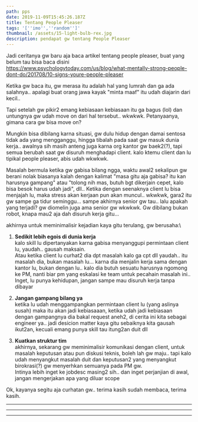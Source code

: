 ```yaml
---
path: pps
date: 2019-11-09T15:45:26.187Z
title: Tentang People Pleaser
tags: '[''imo'',''random'']'
thumbnail: /assets/15-light-bulb-rex.jpg
description: pendapat gw tentang People Pleaser
---
```

Jadi ceritanya gw baru aja baca artikel tentang people pleaser, buat yang belum tau bisa baca disini\
<https://www.psychologytoday.com/us/blog/what-mentally-strong-people-dont-do/201708/10-signs-youre-people-pleaser>

Ketika gw baca itu, gw merasa itu adalah hal yang lumrah dan ga ada salahnya.. apalagi buat orang jawa kayak "minta maaf" itu udah diajarin dari kecil.. 

Tapi setelah gw pikir2 emang kebiasaan kebiasaan itu ga bagus (lol) dan untungnya gw udah move on dari hal tersebut.. wkwkwk. Petanyaanya, gimana cara gw bisa move on?

Mungkin bisa dibilang karna situasi, gw dulu hidup dengan damai sentosa tidak ada yang mengganggu, hingga tibalah pada saat gw masuk dunia kerja.. awalnya sih masih anteng juga karna org kantor gw baek2(?), tapi semua berubah saat gw disuruh menghadapi client. kalo ktemu client dan lu tipikal people pleaser, abis udah wkwkwk.

Masalah bermula ketika gw gabisa bilang ngga, waktu awal2 sekalipun gw berani nolak biasanya kalah dengan kalimat "masa gitu aja gabisa? itu kan harusnya gampang" atau "tolong nih mas, butuh bgt dikerjain cepet, kalo bisa besok harus udah jadi", dll.. Ketika dengan seenaknya client lu bisa menjajah lu, maka stress akan kerjaan pun akan muncul.. wkwkwk, gara2 itu gw sampe ga tidur seminggu... sampe akhirnya senior gw tau.. lalu apakah yang terjadi? gw diomelin juga ama senior gw wkwkwk. Gw dibilang bukan robot, knapa mau2 aja dah disuruh kerja gitu...

akhirnya untuk meminimalisir kejadian kaya gitu terulang, gw berusaha:\
1. **Sedikit lebih egois di dunia kerja**\
kalo skill lu dipertanyakan karna gabisa menyanggupi permintaan client lu, yaudah.. gausah maksain. \
Atau ketika client lu curhat2 dia dpt masalah kalo ga cpt dll yaudah.. itu masalah dia, bukan masalah lu... karna dia menjalin kerja sama dengan kantor lu, bukan dengan lu.. kalo dia butuh sesuatu harusnya ngomong ke PM, nanti biar pm yang eskalasi ke team untuk pecahain masalah ini.. \
Inget, lu punya kehidupan, jangan sampe mau disuruh kerja tanpa dibayar 

2. **Jangan gampang bilang ya**\
ketika lu udah menggampangkan permintaan client lu (yang aslinya susah) maka itu akan jadi kebiasaaan, ketika udah jadi kebiasaan  dengan gampangnya dia bakal request aneh2, di cerita ini kita sebagai engineer ya.. jadi desicion matter kaya gitu sebaiknya kita gausah ikut2an, kecuali emang punya skill tau itung2an duit dll

3. **Kuatkan struktur tim**\
akhirnya, sekarang gw meminimalisir komunikasi dengan client, untuk masalah keputusan atau pun diskusi teknis, boleh lah gw maju.. tapi kalo udah menyangkut masalah duit dan keputusan2 yang menyangkut birokrasi(?) gw menyerhkan semuanya pada PM gw.\
Intinya lebih inget ke jobdesc masing2 sih.. dan inget perjanjian di awal, jangan mengerjakan apa yang diluar scope



Ok, kayanya segitu aja curhatan gw.. terima kasih sudah membaca, terima kasih. 

********

****

********
